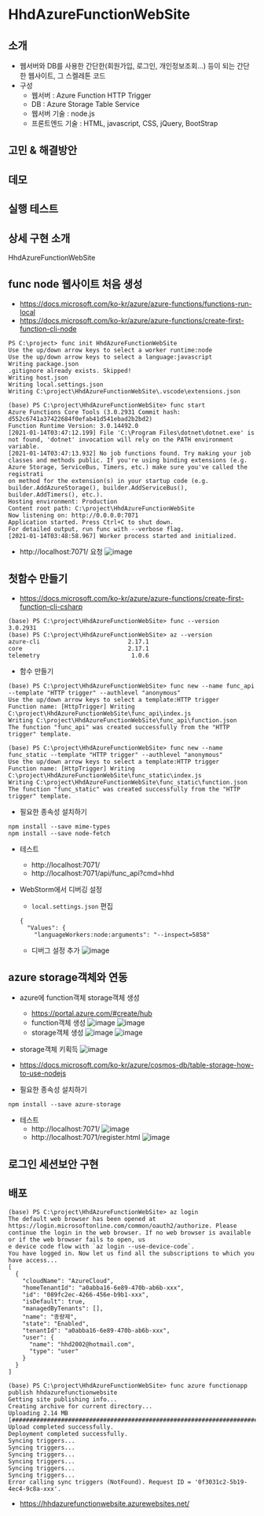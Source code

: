 # HhdAzureFunctionWebSite

## 소개

- 웹서버와 DB를 사용한 간단한(회원가입, 로그인, 개인정보조회...) 등이 되는 간단한 웹사이트, 그 스켈레톤 코드
- 구성
    - 웹서버 : Azure Function HTTP Trigger 
    - DB : Azure Storage Table Service
    - 웹서버 기술 : node.js
    - 프론트엔드 기술 : HTML, javascript, CSS, jQuery, BootStrap

## 고민 & 해결방안
## 데모
## 실행 테스트
## 상세 구현 소개



HhdAzureFunctionWebSite

## func node 웹사이트 처음 생성

- https://docs.microsoft.com/ko-kr/azure/azure-functions/functions-run-local
- https://docs.microsoft.com/ko-kr/azure/azure-functions/create-first-function-cli-node


```
PS C:\project> func init HhdAzureFunctionWebSite
Use the up/down arrow keys to select a worker runtime:node
Use the up/down arrow keys to select a language:javascript
Writing package.json
.gitignore already exists. Skipped!
Writing host.json
Writing local.settings.json
Writing C:\project\HhdAzureFunctionWebSite\.vscode\extensions.json
```

```
(base) PS C:\project\HhdAzureFunctionWebSite> func start
Azure Functions Core Tools (3.0.2931 Commit hash: d552c6741a37422684f0efab41d541ebad2b2bd2)
Function Runtime Version: 3.0.14492.0
[2021-01-14T03:47:12.199] File 'C:\Program Files\dotnet\dotnet.exe' is not found, 'dotnet' invocation will rely on the PATH environment variable.
[2021-01-14T03:47:13.932] No job functions found. Try making your job classes and methods public. If you're using binding extensions (e.g. Azure Storage, ServiceBus, Timers, etc.) make sure you've called the registrati
on method for the extension(s) in your startup code (e.g. builder.AddAzureStorage(), builder.AddServiceBus(), builder.AddTimers(), etc.).
Hosting environment: Production
Content root path: C:\project\HhdAzureFunctionWebSite
Now listening on: http://0.0.0.0:7071
Application started. Press Ctrl+C to shut down.
For detailed output, run func with --verbose flag.
[2021-01-14T03:48:58.967] Worker process started and initialized.
```

- http://localhost:7071/ 요청
![image](https://user-images.githubusercontent.com/5696570/104542850-a2ed1a00-5667-11eb-9425-8104b1927bf1.png)



## 첫함수 만들기


- https://docs.microsoft.com/ko-kr/azure/azure-functions/create-first-function-cli-csharp


```
(base) PS C:\project\HhdAzureFunctionWebSite> func --version
3.0.2931
(base) PS C:\project\HhdAzureFunctionWebSite> az --version
azure-cli                         2.17.1
core                              2.17.1
telemetry                          1.0.6
```

- 함수 만들기
```
(base) PS C:\project\HhdAzureFunctionWebSite> func new --name func_api --template "HTTP trigger" --authlevel "anonymous"
Use the up/down arrow keys to select a template:HTTP trigger
Function name: [HttpTrigger] Writing C:\project\HhdAzureFunctionWebSite\func_api\index.js
Writing C:\project\HhdAzureFunctionWebSite\func_api\function.json
The function "func_api" was created successfully from the "HTTP trigger" template.

(base) PS C:\project\HhdAzureFunctionWebSite> func new --name func_static --template "HTTP trigger" --authlevel "anonymous"
Use the up/down arrow keys to select a template:HTTP trigger
Function name: [HttpTrigger] Writing C:\project\HhdAzureFunctionWebSite\func_static\index.js
Writing C:\project\HhdAzureFunctionWebSite\func_static\function.json
The function "func_static" was created successfully from the "HTTP trigger" template.
```

- 필요한 종속성 설치하기
```
npm install --save mime-types
npm install --save node-fetch
```

- 테스트
    - http://localhost:7071/
    - http://localhost:7071/api/func_api?cmd=hhd
    
- WebStorm에서 디버깅 설정
    - `local.settings.json` 편집
    ```
    {
      "Values": {
        "languageWorkers:node:arguments": "--inspect=5858"
    ```
    - 디버그 설정 추가
    ![image](https://user-images.githubusercontent.com/5696570/104556574-341dba00-5683-11eb-9383-e4cd6dc2d5a2.png)
    
 
 ## azure storage객체와 연동    
- azure에 function객체 storage객체 생성
    - https://portal.azure.com/#create/hub
    - function객체 생성
    ![image](https://user-images.githubusercontent.com/5696570/104558149-ae4f3e00-5685-11eb-92c9-81a61fa9fd7b.png)
    ![image](https://user-images.githubusercontent.com/5696570/104558434-2158b480-5686-11eb-843f-0e1b8cf08e78.png)
    - storage객체 생성
    ![image](https://user-images.githubusercontent.com/5696570/104558536-4ea56280-5686-11eb-8b82-6247124fed2e.png)
    ![image](https://user-images.githubusercontent.com/5696570/104558734-9cba6600-5686-11eb-9986-3ecbbe5374c1.png)
    
- storage객체 키획득
    ![image](https://user-images.githubusercontent.com/5696570/104559033-210ce900-5687-11eb-8429-b17bef32e3b5.png)

- https://docs.microsoft.com/ko-kr/azure/cosmos-db/table-storage-how-to-use-nodejs

- 필요한 종속성 설치하기
```
npm install --save azure-storage
```

- 테스트
    - http://localhost:7071/
    ![image](https://user-images.githubusercontent.com/5696570/104569993-b9f63100-5694-11eb-9c37-b58745837ed3.png)
    - http://localhost:7071/register.html
    ![image](https://user-images.githubusercontent.com/5696570/104570104-dbefb380-5694-11eb-907b-8cd4858ce420.png)

    
## 로그인 세션보안 구현

## 배포 

```
(base) PS C:\project\HhdAzureFunctionWebSite> az login
The default web browser has been opened at https://login.microsoftonline.com/common/oauth2/authorize. Please continue the login in the web browser. If no web browser is available or if the web browser fails to open, us
e device code flow with `az login --use-device-code`.
You have logged in. Now let us find all the subscriptions to which you have access...
[
  {
    "cloudName": "AzureCloud",
    "homeTenantId": "a0abba16-6e89-470b-ab6b-xxx",
    "id": "089fc2ec-4266-456e-b9b1-xxx",
    "isDefault": true,
    "managedByTenants": [],
    "name": "종량제",
    "state": "Enabled",
    "tenantId": "a0abba16-6e89-470b-ab6b-xxx",
    "user": {
      "name": "hhd2002@hotmail.com",
      "type": "user"
    }
  }
]

(base) PS C:\project\HhdAzureFunctionWebSite> func azure functionapp publish hhdazurefunctionwebsite
Getting site publishing info...
Creating archive for current directory...
Uploading 2.14 MB [###############################################################################]
Upload completed successfully.
Deployment completed successfully.
Syncing triggers...
Syncing triggers...
Syncing triggers...
Syncing triggers...
Syncing triggers...
Syncing triggers...
Error calling sync triggers (NotFound). Request ID = '0f3031c2-5b19-4ec4-9c8a-xxx'.

```

- https://hhdazurefunctionwebsite.azurewebsites.net/